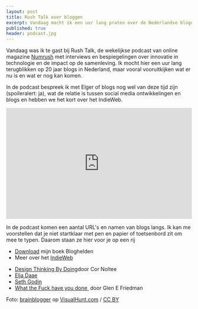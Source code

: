 ```yaml
---
layout: post
title: Rush Talk over bloggen
excerpt: Vandaag mocht ik een uur lang praten over de Nederlandse blogosfeer
published: true
header: podcast.jpg
---
```


Vandaag was ik te gast bij Rush Talk, de wekelijkse podcast van online magazine [Numrush][1] met interviews en bespiegelingen over innovatie in technologie en de impact op de samenleving.  Ik mocht hier een uur lang terugblikken op 20 jaar blogs in Nederland, maar vooral vooruitkijken wat er nu is en wat er nog kan komen. 

In de podcast bespreek ik met Elger of blogs nog wel van deze tijd zijn (spoileralert: ja), wat de relatie is tussen social media ontwikkelingen en blogs en hebben we het kort over het IndieWeb. 

<iframe width="100%" height="300" scrolling="no" frameborder="no" src="https://w.soundcloud.com/player/?url=https%3A//api.soundcloud.com/tracks/359409725&amp;color=%23ff5500&amp;auto_play=false&amp;hide_related=false&amp;show_comments=true&amp;show_user=true&amp;show_reposts=false&amp;show_teaser=true&amp;visual=true"></iframe>

In de podcast komen een aantal URL's en namen van blogs langs. Ik kan me voorstellen dat je niet startklaar met pen en papier of toetsenbord zit om mee te typen. Daarom staan ze hier voor je op een rij

* [Download][2] mijn boek Bloghelden
* Meer over het [IndieWeb][3]
- [Design Thinking By Doing][4]door Cor Noltee
- [Elja Daae][5]
- [Seth Godin][6]
- [What the Fuck have you done ][7] door Glen E Friedman

Foto: <a href="https://visualhunt.com/author/a718d6">brainblogger</a> op <a href="https://visualhunt.com/re/88939d">VisualHunt.com</a> / <a href="http://creativecommons.org/licenses/by/2.0/"> CC BY</a>

[1]:	http://numrush.nl
[2]:	https://github.com/frankmeeuwsen/bloghelden/
[3]:	/indieweb
[4]:	zenoemenhetdesignthinking.wordpress.com
[5]:	eljadaae.nl
[6]:	sethgodin.typepad.com
[7]:	idealistpropaganda.blogspot.nl